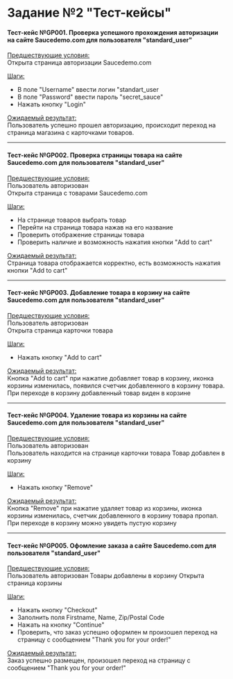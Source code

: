 # Задание №2 "Тест-кейсы"

#### Тест-кейс №GP001. Проверка успешного прохождения авторизации на сайте Saucedemo.сom для пользователя "standard_user"
<u>Предшествующие условия:</u>  
 Открыта страница авторизации Saucedemo.сom  

<u>Шаги:</u>  
- В поле "Username" ввести логин "standart_user 
- В поле "Password" ввести пароль "secret_sauce"
- Нажать кнопку "Login"

<u>Ожидаемый результат: </u>  
Пользователь успешно прошел авторизацию, происходит переход на страница магазина с карточками товаров.

---
#### Тест-кейс №GP002. Проверка страницы товара на сайте Saucedemo.сom для пользователя "standard_user"
<u>Предшествующие условия:</u>  
 Пользователь авторизован  
 Открыта страница с товарами Saucedemo.сom  

<u>Шаги:</u>  
- На странице товаров выбрать товар 
- Перейти на страница товара нажав на его название 
- Проверить отображение страницы товара
- Проверить наличие и возможность нажатия кнопки "Add to cart"

<u>Ожидаемый результат: </u>  
Страница товара отображается корректно, есть возможность нажатия кнопки "Add to cart"

---
#### Тест-кейс №GP003.  Добавление товара в корзину на сайте Saucedemo.сom для пользователя "standard_user"
<u>Предшествующие условия:</u>  
 Пользователь авторизован  
 Открыта страница карточки товара  

<u>Шаги:</u>  
- Нажать кнопку "Add to cart"

<u>Ожидаемый результат: </u>  
Кнопка "Add to cart" при нажатие добавляет товар в корзину, иконка корзины изменилась, появился счетчик добавленного в корзину товара. При переходе в корзину добавленный товар виден в корзине

---
#### Тест-кейс №GP004.  Удаление товара из корзины на сайте Saucedemo.сom для пользователя "standard_user"
<u>Предшествующие условия:</u>  
 Пользователь авторизован  
 Пользователь находится на странице карточки товара
 Товар добавлен в корзину 

<u>Шаги:</u>  
- Нажать кнопку "Remove"

<u>Ожидаемый результат: </u>  
Кнопка "Remove" при нажатие удаляет товар из корзины, иконка корзины изменилась, счетчик добавленного в корзину товара пропал. При переходе в корзину можно увидеть пустую корзину

---
#### Тест-кейс №GP005. Офомление заказа а сайте Saucedemo.сom для пользователя "standard_user"
<u>Предшествующие условия:</u>  
Пользователь авторизован
Товары добавлены в корзину 
Открыта страница корзины 

<u>Шаги:</u>  
- Нажать кнопку "Checkout"
- Заполнить поля Firstname, Name, Zip/Postal Code
- Нажать на кнопку "Continue"
- Проверить, что заказ успешно оформлен м произошел переход на страницу с сообщением "Thank you for your order!"

<u>Ожидаемый результат: </u>  
Заказ успешно размещен, произошел переход на страницу с сообщением "Thank you for your order!"

